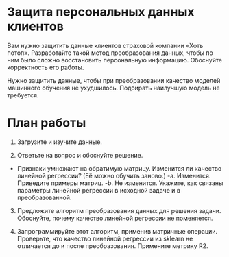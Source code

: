 # Защита персональных данных клиентов
Вам нужно защитить данные клиентов страховой компании «Хоть потоп». Разработайте такой метод преобразования данных, чтобы по ним было сложно восстановить персональную информацию. Обоснуйте корректность его работы.

Нужно защитить данные, чтобы при преобразовании качество моделей машинного обучения не ухудшилось. Подбирать наилучшую модель не требуется.
# План работы
1) Загрузите и изучите данные.

2) Ответьте на вопрос и обоснуйте решение.
- Признаки умножают на обратимую матрицу. Изменится ли качество линейной регрессии? (Её можно обучить заново.)
        -a. Изменится. Приведите примеры матриц.
        -b. Не изменится. Укажите, как связаны параметры линейной регрессии в исходной задаче и в преобразованной.
        
3) Предложите алгоритм преобразования данных для решения задачи. Обоснуйте, почему качество линейной регрессии не поменяется.

4) Запрограммируйте этот алгоритм, применив матричные операции. Проверьте, что качество линейной регрессии из sklearn не отличается до и после преобразования. Примените метрику R2.